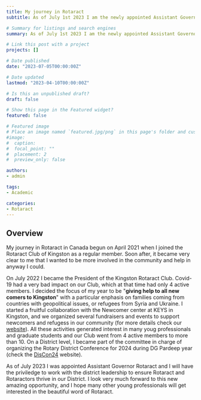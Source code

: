 ```yaml
---
title: My journey in Rotaract 
subtitle: As of July 1st 2023 I am the newly appointed Assistant Governor Rotaract for the district 7040.

# Summary for listings and search engines
summary: As of July 1st 2023 I am the newly appointed Assistant Governor Rotaract for the district 7040.

# Link this post with a project
projects: []

# Date published
date: "2023-07-05T00:00:00Z"

# Date updated
lastmod: "2023-04-10T00:00:00Z"

# Is this an unpublished draft?
draft: false

# Show this page in the Featured widget?
featured: false

# Featured image
# Place an image named `featured.jpg/png` in this page's folder and customize its options here.
#image:
#  caption:
#  focal_point: ""
#  placement: 2
#  preview_only: false

authors:
- admin

tags:
- Academic

categories:
- Rotaract
---
```


## Overview
My journey in Rotaract in Canada begun on April 2021 when I joined the Rotaract Club of Kingston as a regular member. Soon after, it became very clear to me that I wanted to be more involved in the community and help in anyway I could.

On July 2022 I became the President of the Kingston Rotaract Club. Covid-19 had a very bad impact on our Club, which at that time had only 4 active members. I decided the focus of my year to be "**giving help to all new comers to Kingston**" with a particular enphasis on families coming from countries with geopolitical issues, or refugees from Syria and Ukraine. I started a fruitful collaboration with the Newcomer center at KEYS in Kingston, and we organized several fundraisers and events to support newcomers and refugess in our community (for more details check our [website](https://www.rotaractclubofkingston.com/)). All these activities generated interest in many youg professionals and graduate students and our Club went from 4 active members to more than 10. On a District level, I became part of the committee in charge of organizing the Rotary District Conference for 2024 during DG Pardeep year (check the [DisCon24](https://www.rotary7040.com/sitepage/discon-2024) website).

As of July 2023 I was appointed Assistant Governor Rotaract and I will have the priviledge to work with the district leadership to ensure Rotaract and Rotaractors thrive in our District. I look very much forward to this new amazing opportunity, and I hope many other young professionals will get interested in the beautiful word of Rotaract. 
